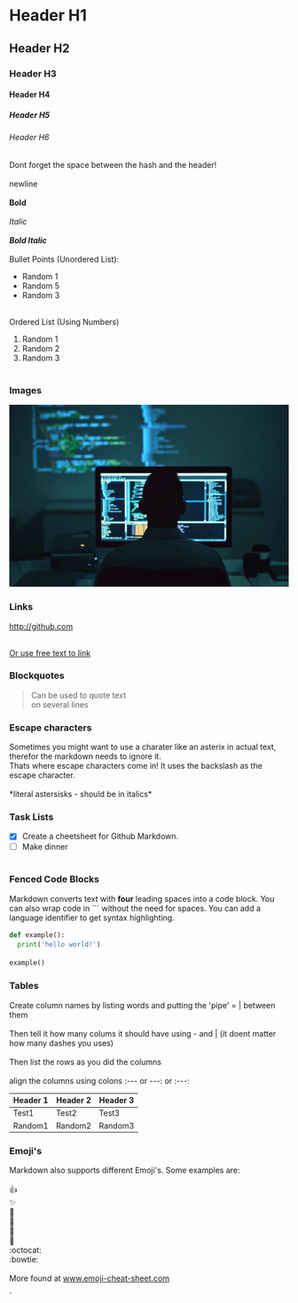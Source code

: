 # Header H1
## Header H2
### Header H3
#### Header H4
##### Header H5
###### Header H6
Dont forget the space between the hash and the header!<br/><br/>
newline<br/><br/>
**Bold**<br/><br/>
*Italic*<br/><br/>
***Bold Italic***<br/><br/>
Bullet Points (Unordered List):
* Random 1
* Random 5
* Random 3<br/><br/>

Ordered List (Using Numbers)
1. Random 1
2. Random 2
3. Random 3<br/><br/>

### Images
![](https://github.com/Archie722/My_User_Guides/blob/master/Assets/Test_picture.jpg)

### Links
http://github.com<br/><br/>

[Or use free text to link](http://github.com)

### Blockquotes
> Can be used to quote text<br/>
> on several lines

### Escape characters
Sometimes you might want to use a charater like an asterix in actual text, therefor the markdown needs to ignore it.<br/>
Thats where escape characters come in! It uses the backslash as the escape character.<br/><br/>
\*literal astersisks - should be in italics\*<br/>

### Task Lists
- [x] Create a cheetsheet for Github Markdown.
- [ ] Make dinner<br/><br/>

### Fenced Code Blocks

Markdown converts text with **four** leading spaces into a code block. You can also wrap code in \`\`\`  without the need for spaces. You can add a language identifier to get syntax highlighting.

``` python
def example():
  print('hello world!')

example()
```
### Tables
Create column names by listing words and putting the 'pipe' = | between them<br/><br/>
Then tell it how many colums it should have using - and | (it doent matter how many dashes you uses)<br/><br/>
Then list the rows as you did the columns<br/><br/>
align the columns using colons :--- or ---: or :---:

Header 1 | Header 2| Header 3
--------|---------|----------
Test1|Test2|Test3
Random1| Random2|Random3

### Emoji's
Markdown also supports different Emoji's. Some examples are:<br/><br/>
:+1:<br/>
:sparkles:<br/>
:camel:<br/>
:tada:<br/>
:rocket:<br/>
:metal:<br/>
:octocat:<br/>
:bowtie:<br/><br/>
More found at www.emoji-cheat-sheet.com









`


